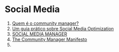 # Social Media

1. [Quem é o community manager?](http://ideas.scup.com/pt/carreira/quem-e-o-community-manager/)
1. [Um guia prático sobre Social Media Optimization](http://ideas.scup.com/pt/ebooks/um-guia-pratico-sobre-social-media-optimization/)
1. [SOCIAL MEDIA MANAGER](http://postcron.com/pt/blog/o-que-faz-um-social-media-manager-realmente/)
1. [The Community Manager Manifesto](http://mycmgr.com/presenting-the-community-manager-manifesto/)
1. []()